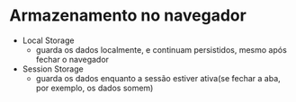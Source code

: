 # Armazenamento no navegador

- Local Storage
  - guarda os dados localmente, e continuam persistidos, mesmo após fechar o navegador
- Session Storage
  - guarda os dados enquanto a sessão estiver ativa(se fechar a aba, por exemplo, os dados somem)

